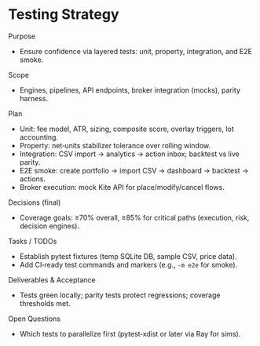 # Testing Strategy

Purpose

- Ensure confidence via layered tests: unit, property, integration, and E2E smoke.

Scope

- Engines, pipelines, API endpoints, broker integration (mocks), parity harness.

Plan

- Unit: fee model, ATR, sizing, composite score, overlay triggers, lot accounting.
- Property: net‑units stabilizer tolerance over rolling window.
- Integration: CSV import → analytics → action inbox; backtest vs live parity.
- E2E smoke: create portfolio → import CSV → dashboard → backtest → actions.
- Broker execution: mock Kite API for place/modify/cancel flows.

Decisions (final)

- Coverage goals: ≥70% overall, ≥85% for critical paths (execution, risk, decision engines).

Tasks / TODOs

- Establish pytest fixtures (temp SQLite DB, sample CSV, price data).
- Add CI‑ready test commands and markers (e.g., `-m e2e` for smoke).

Deliverables & Acceptance

- Tests green locally; parity tests protect regressions; coverage thresholds met.

Open Questions

- Which tests to parallelize first (pytest‑xdist or later via Ray for sims).

